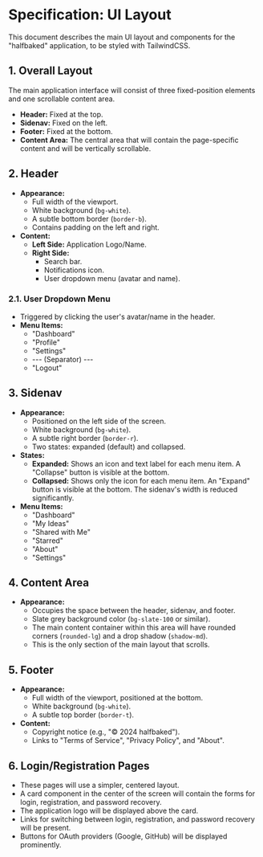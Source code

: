# Specification: UI Layout

This document describes the main UI layout and components for the "halfbaked" application, to be styled with TailwindCSS.

## 1. Overall Layout

The main application interface will consist of three fixed-position elements and one scrollable content area.

- **Header:** Fixed at the top.
- **Sidenav:** Fixed on the left.
- **Footer:** Fixed at the bottom.
- **Content Area:** The central area that will contain the page-specific content and will be vertically scrollable.

## 2. Header

- **Appearance:**
  - Full width of the viewport.
  - White background (`bg-white`).
  - A subtle bottom border (`border-b`).
  - Contains padding on the left and right.
- **Content:**
  - **Left Side:** Application Logo/Name.
  - **Right Side:**
    - Search bar.
    - Notifications icon.
    - User dropdown menu (avatar and name).

### 2.1. User Dropdown Menu
- Triggered by clicking the user's avatar/name in the header.
- **Menu Items:**
  - "Dashboard"
  - "Profile"
  - "Settings"
  - --- (Separator) ---
  - "Logout"

## 3. Sidenav

- **Appearance:**
  - Positioned on the left side of the screen.
  - White background (`bg-white`).
  - A subtle right border (`border-r`).
  - Two states: expanded (default) and collapsed.
- **States:**
  - **Expanded:** Shows an icon and text label for each menu item. A "Collapse" button is visible at the bottom.
  - **Collapsed:** Shows only the icon for each menu item. An "Expand" button is visible at the bottom. The sidenav's width is reduced significantly.
- **Menu Items:**
  - "Dashboard"
  - "My Ideas"
  - "Shared with Me"
  - "Starred"
  - "About"
  - "Settings"

## 4. Content Area

- **Appearance:**
  - Occupies the space between the header, sidenav, and footer.
  - Slate grey background color (`bg-slate-100` or similar).
  - The main content container within this area will have rounded corners (`rounded-lg`) and a drop shadow (`shadow-md`).
  - This is the only section of the main layout that scrolls.

## 5. Footer

- **Appearance:**
  - Full width of the viewport, positioned at the bottom.
  - White background (`bg-white`).
  - A subtle top border (`border-t`).
- **Content:**
  - Copyright notice (e.g., "© 2024 halfbaked").
  - Links to "Terms of Service", "Privacy Policy", and "About".

## 6. Login/Registration Pages

- These pages will use a simpler, centered layout.
- A card component in the center of the screen will contain the forms for login, registration, and password recovery.
- The application logo will be displayed above the card.
- Links for switching between login, registration, and password recovery will be present.
- Buttons for OAuth providers (Google, GitHub) will be displayed prominently.
